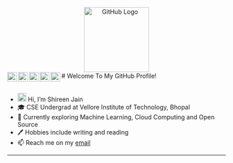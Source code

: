 <div align="center">
<img src="https://github.com/raghavk16/raghavk16/blob/master/octo.gif" alt="GitHub Logo" width="150" height="150" />
</div>
# Welcome To My GitHub Profile!

<a href="https://www.instagram.com/shireenesque/">
  <img align="left" alt="Shireen's Instagram" width="22px" src="https://raw.githubusercontent.com/hussainweb/hussainweb/main/icons/instagram.png" />
</a>
<a href="https://discord.com/users/867758927935963167">
  <img align="left" alt="Shireen's Discord" width="22px" src="https://raw.githubusercontent.com/peterthehan/peterthehan/master/assets/discord.svg" />
</a>
<a href="https://www.linkedin.com/in/shireen-jain-64a618218/">
  <img align="left" alt="Shireen's LinkedIN" width="22px" src="https://raw.githubusercontent.com/peterthehan/peterthehan/master/assets/linkedin.svg" />
</a>
<a href="https://medium.com/@jainshireen">
  <img align="left" alt="Shireen's Medium" width="22px" src="https://edent.github.io/SuperTinyIcons/images/svg/medium.svg" />
</a>
<a href="https://open.spotify.com/user/e597p0xzlgxmgnpmlmyykt24j">
  <img align="left" alt="Shireen's Spotify" width="22px" src="https://raw.githubusercontent.com/peterthehan/peterthehan/master/assets/spotify.svg" />
</a>
<br>
<br>

- <img src="https://media.giphy.com/media/hvRJCLFzcasrR4ia7z/giphy.gif" width="20px"> Hi, I’m Shireen Jain
- 🎓 CSE Undergrad at Vellore Institute of Technology, Bhopal 
- 🌱 Currently exploring Machine Learning, Cloud Computing and Open Source
- 🖊  Hobbies include writing and reading
- 📫 Reach me on my [email](mailto:jainshireen@gmail.com)
---

<!---
shireenjain/shireenjain is a ✨ special ✨ repository because its `README.md` (this file) appears on your GitHub profile.
You can click the Preview link to take a look at your changes.
--->
